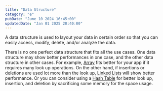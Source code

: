 ```yaml
---
title: "Data Structure"
category: "e"
pubDate: "June 10 2024 16:45:00"
updatedDate: "Jan 01 2025 20:40:00"
---
```


A data structure is used to layout your data in certain order so that you can easily access, modify, delete, and/or analyze the data.

There is no one perfect data structure that fits all the use cases. One data structure may show better performances in one case, and the other data structure in other cases. For example, [Array](/note/what-is-an-array) fits better for your app if it requires many look up operations. On the other hand, if insertions or deletions are used lot more than the look up, [Linked Lists](/note/what-is-a-linked-list) will show better performance. Or you can consider using a [Hash Table](/note/what-is-a-hash-table) for better look up, insertion, and deletion by sacrificing some memory for the space usage.